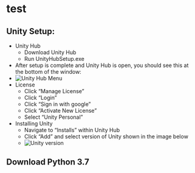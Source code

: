 # test

## Unity Setup:

* Unity Hub
  * Download Unity Hub
  * Run UnityHubSetup.exe
* After setup is complete and Unity Hub is open, you should see this at the bottom of the window:
 * ![Unity Hub Menu](https://i.paste.pics/fcbee8923b6678a27448515de12622be.png)
* License
  * Click “Manage License”
  * Click “Login”
  * Click “Sign in with google”
  * Click “Activate New License”
  * Select “Unity Personal”
* Installing Unity
  * Navigate to “Installs” within Unity Hub
  * Click “Add” and select version of Unity shown in the image below
  * ![Unity version](https://i.paste.pics/61a5d373f8a6f15b357045f3e7478c6c.png)


## Download Python 3.7
